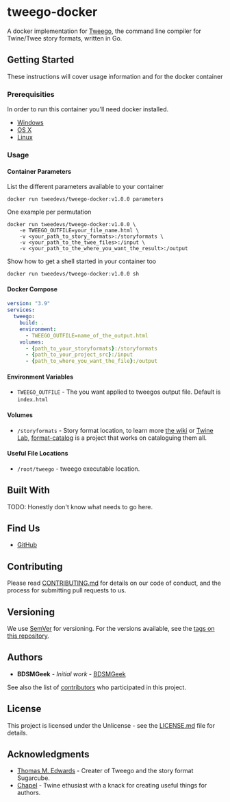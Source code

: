 # tweego-docker

A docker implementation for [Tweego](https://github.com/tmedwards/tweego), the command line compiler for Twine/Twee story formats, written in Go.

## Getting Started

These instructions will cover usage information and for the docker container 

### Prerequisities

In order to run this container you'll need docker installed.

* [Windows](https://docs.docker.com/windows/started)
* [OS X](https://docs.docker.com/mac/started/)
* [Linux](https://docs.docker.com/linux/started/)

### Usage

#### Container Parameters

List the different parameters available to your container

```shell
docker run tweedevs/tweego-docker:v1.0.0 parameters
```

One example per permutation 

```shell
docker run tweedevs/tweego-docker:v1.0.0 \
    -e TWEEGO_OUTFILE=your_file_name.html \
    -v <your_path_to_story_formats>:/storyformats \
    -v <your_path_to_the_twee_files>:/input \
    -v <your_path_to_the_where_you_want_the_result>:/output
```

Show how to get a shell started in your container too

```shell
docker run tweedevs/tweego-docker:v1.0.0 sh
```

#### Docker Compose

```yaml
version: "3.9"
services:
  tweego:
    build: .
    environment: 
      - TWEEGO_OUTFILE=name_of_the_output.html
    volumes: 
      - {path_to_your_storyformats}:/storyformats
      - {path_to_your_project_src}:/input
      - {path_to_where_you_want_the_file}:/output
```

#### Environment Variables

* `TWEEGO_OUTFILE` - The you want applied to tweegos output file. Default is `index.html`

#### Volumes

* `/storyformats` - Story format location, to learn more [the wiki](https://twinery.org/wiki/story_format?s[]=story&s[]=formats) or [Twine Lab](https://twinelab.net/twine-resources/#/?id=story-formats), [format-catalog](https://github.com/tweecode/format-catalog) is a project that works on cataloguing them all.

#### Useful File Locations

* `/root/tweego` - tweego executable location.
  
## Built With

TODO: Honestly don't know what needs to go here.

## Find Us

* [GitHub](https://github.com/twee-devs/tweego-docker)

## Contributing

Please read [CONTRIBUTING.md](CONTRIBUTING.md) for details on our code of conduct, and the process for submitting pull requests to us.

## Versioning

We use [SemVer](http://semver.org/) for versioning. For the versions available, see the 
[tags on this repository](https://github.com/twee-devs/tweego-docker/tags). 

## Authors

* **BDSMGeek** - *Initial work* - [BDSMGeek](https://github.com/bdsmgeek)

See also the list of [contributors](https://github.com/twee-devs/tweego-docker/contributors) who 
participated in this project.

## License

This project is licensed under the Unlicense - see the [LICENSE.md](LICENSE.md) file for details.

## Acknowledgments

* [Thomas M. Edwards](https://github.com/tmedwards) - Creater of Tweego and the story format Sugarcube.
* [Chapel](https://github.com/ChapelR) - Twine ethusiast with a knack for creating useful things for authors.
